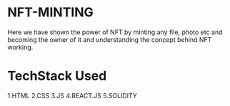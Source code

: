 # NFT-MINTING

Here we have shown the power of NFT by minting any file, photo etc and becoming the owner of it and understanding the concept behind NFT working.

# TechStack Used

1.HTML
2.CSS
3.JS
4.REACT.JS
5.SOLIDITY
